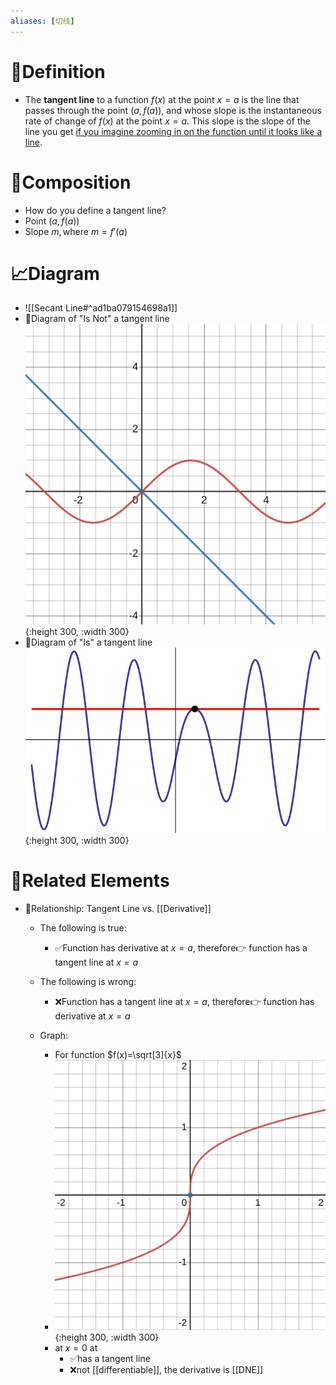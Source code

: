 ```yaml
---
aliases: [切线]
---
```


# 📝Definition
- The **tangent line** to a function $f(x)$ at the point $x=a$ is the line that passes through the point $(a,f(a))$, and whose slope is the instantaneous rate of change of $f(x)$ at the point $x=a$. This slope is the slope of the line you get <u>if you imagine zooming in on the function until it looks like a line</u>.

# 🧪Composition
- How do you define a tangent line?
- Point $(a,f(a))$
- Slope $m, \text{where }m=f'(a)$

# 📈Diagram
- ![[Secant Line#^ad1ba079154698a1]]
- 📌Diagram of "Is Not" a tangent line
  ![images_u1der2_sincrossline.svg](../assets/images_u1der2_sincrossline.svg){:height 300, :width 300}
- 📌Diagram of "Is" a tangent line
  ![name](../assets/images_u1der2_infiniteintersectiontanline.svg){:height 300, :width 300}

# 🌱Related Elements
- 📌Relationship: Tangent Line vs. [[Derivative]]
    - The following is true:
        - ✅Function has derivative  at $x=a$, therefore👉 function has a tangent line at $x=a$
        
    - The following is wrong:
        - ❌Function has a tangent line at $x=a$, therefore👉 function has derivative  at $x=a$
        
    - Graph:
        - For function $f(x)=\sqrt[3]{x}$
        - ![name](../assets/fx_sqrt_3_x.svg){:height 300, :width 300}
        - at $x=0$ at
            - ✅has a tangent line
            - ❌not [[differentiable]], the derivative is [[DNE]]
            